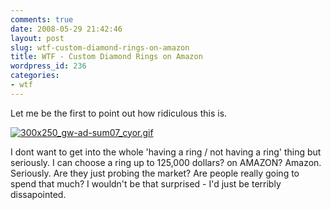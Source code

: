 ```yaml
---
comments: true
date: 2008-05-29 21:42:46
layout: post
slug: wtf-custom-diamond-rings-on-amazon
title: WTF - Custom Diamond Rings on Amazon
wordpress_id: 236
categories:
- wtf
---
```


Let me be the first to point out how ridiculous this is.

[![300x250_gw-ad-sum07_cyor.gif](http://trevoro.ca/blog/wp-content/uploads/2008/05/300x250_gw-ad-sum07_cyor.gif)](http://www.amazon.com/Diamond-Engagement-Rings-Loose-Diamonds/cyor?_encoding=UTF8&sequenceStep=step1&pipelineID=cyor&sequenceID=sequence1)

I dont want to get into the whole 'having a ring / not having a ring' thing but seriously. I can choose a ring up to 125,000 dollars? on AMAZON? Amazon. Seriously. Are they just probing the market? Are people really going to spend that much? I wouldn't be that surprised - I'd just be terribly dissapointed.
